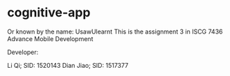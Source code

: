 # cognitive-app
Or known by the name: UsawUlearnt
This is the assignment 3 in ISCG 7436 Advance Mobile Development

Developer:

Li Qi; SID: 1520143
Dian Jiao; SID: 1517377
